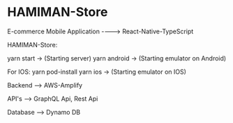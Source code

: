 # HAMIMAN-Store


E-commerce Mobile Application ----> React-Native-TypeScript


HAMIMAN-Store:


yarn start -> (Starting server)
yarn android -> (Starting emulator on Android)


For IOS:
yarn pod-install
yarn ios -> (Starting emulator on IOS)


Backend --> AWS-Amplify

API's --> GraphQL Api, Rest Api

Database --> Dynamo DB
